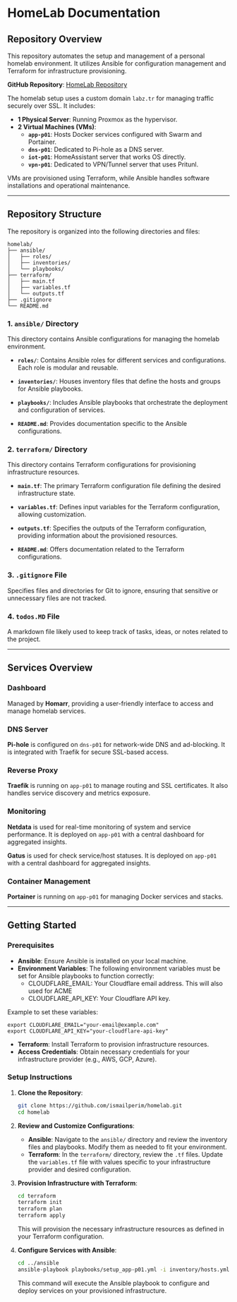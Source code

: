 
# HomeLab Documentation

## Repository Overview

This repository automates the setup and management of a personal homelab environment. It utilizes Ansible for configuration management and Terraform for infrastructure provisioning.

**GitHub Repository**: [HomeLab Repository](https://github.com/ismailperim/homelab)

The homelab setup uses a custom domain `labz.tr` for managing traffic securely over SSL. It includes:

- **1 Physical Server**: Running Proxmox as the hypervisor.
- **2 Virtual Machines (VMs)**:
  - **`app-p01`**: Hosts Docker services configured with Swarm and Portainer.
  - **`dns-p01`**: Dedicated to Pi-hole as a DNS server.
  - **`iot-p01`**: HomeAssistant server that works OS directly.
  - **`vpn-p01`**: Dedicated to VPN/Tunnel server that uses Pritunl.

VMs are provisioned using Terraform, while Ansible handles software installations and operational maintenance.

---

## Repository Structure

The repository is organized into the following directories and files:

```plaintext
homelab/
├── ansible/
│   ├── roles/
│   ├── inventories/
│   └── playbooks/
├── terraform/
│   ├── main.tf
│   ├── variables.tf
│   └── outputs.tf
├── .gitignore
└── README.md
```

### 1. `ansible/` Directory

This directory contains Ansible configurations for managing the homelab environment.

- **`roles/`**: Contains Ansible roles for different services and configurations. Each role is modular and reusable.

- **`inventories/`**: Houses inventory files that define the hosts and groups for Ansible playbooks.

- **`playbooks/`**: Includes Ansible playbooks that orchestrate the deployment and configuration of services.

- **`README.md`**: Provides documentation specific to the Ansible configurations.

### 2. `terraform/` Directory

This directory contains Terraform configurations for provisioning infrastructure resources.

- **`main.tf`**: The primary Terraform configuration file defining the desired infrastructure state.

- **`variables.tf`**: Defines input variables for the Terraform configuration, allowing customization.

- **`outputs.tf`**: Specifies the outputs of the Terraform configuration, providing information about the provisioned resources.

- **`README.md`**: Offers documentation related to the Terraform configurations.

### 3. `.gitignore` File

Specifies files and directories for Git to ignore, ensuring that sensitive or unnecessary files are not tracked.

### 4. `todos.MD` File

A markdown file likely used to keep track of tasks, ideas, or notes related to the project.

---

## Services Overview

### Dashboard
Managed by **Homarr**, providing a user-friendly interface to access and manage homelab services.

### DNS Server
**Pi-hole** is configured on `dns-p01` for network-wide DNS and ad-blocking. It is integrated with Traefik for secure SSL-based access.

### Reverse Proxy
**Traefik** is running on `app-p01` to manage routing and SSL certificates. It also handles service discovery and metrics exposure.

### Monitoring
**Netdata** is used for real-time monitoring of system and service performance. It is deployed on `app-p01` with a central dashboard for aggregated insights.

**Gatus** is used for check service/host statuses. It is deployed on `app-p01` with a central dashboard for aggregated insights.

### Container Management
**Portainer** is running on `app-p01` for managing Docker services and stacks.

---

## Getting Started

### Prerequisites

- **Ansible**: Ensure Ansible is installed on your local machine.
- **Environment Variables**: The following environment variables must be set for Ansible playbooks to function correctly:
   - CLOUDFLARE_EMAIL: Your Cloudflare email address. This will also used for ACME
   - CLOUDFLARE_API_KEY: Your Cloudflare API key.

Example to set these variables:
```
export CLOUDFLARE_EMAIL="your-email@example.com"
export CLOUDFLARE_API_KEY="your-cloudflare-api-key"
```
- **Terraform**: Install Terraform to provision infrastructure resources.
- **Access Credentials**: Obtain necessary credentials for your infrastructure provider (e.g., AWS, GCP, Azure).

### Setup Instructions

1. **Clone the Repository**:

   ```bash
   git clone https://github.com/ismailperim/homelab.git
   cd homelab
   ```

2. **Review and Customize Configurations**:

   - **Ansible**: Navigate to the `ansible/` directory and review the inventory files and playbooks. Modify them as needed to fit your environment.
   - **Terraform**: In the `terraform/` directory, review the `.tf` files. Update the `variables.tf` file with values specific to your infrastructure provider and desired configuration.

3. **Provision Infrastructure with Terraform**:

   ```bash
   cd terraform
   terraform init
   terraform plan
   terraform apply
   ```

   This will provision the necessary infrastructure resources as defined in your Terraform configuration.

4. **Configure Services with Ansible**:

   ```bash
   cd ../ansible
   ansible-playbook playbooks/setup_app-p01.yml -i inventory/hosts.yml
   ```

   This command will execute the Ansible playbook to configure and deploy services on your provisioned infrastructure.

